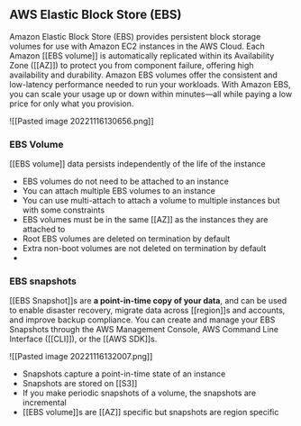 ## AWS Elastic Block Store (EBS)

Amazon Elastic Block Store (EBS) provides persistent block storage volumes for use with Amazon EC2 instances in the AWS Cloud. Each Amazon [[EBS volume]] is automatically replicated within its Availability Zone ([[AZ]]) to protect you from component failure, offering high availability and durability. Amazon EBS volumes offer the consistent and low-latency performance needed to run your workloads. With Amazon EBS, you can scale your usage up or down within minutes—all while paying a low price for only what you provision.

![[Pasted image 20221116130656.png]]

### EBS Volume

[[EBS volume]] data persists independently of the life of the instance
-   EBS volumes do not need to be attached to an instance
-   You can attach multiple EBS volumes to an instance
-   You can use multi-attach to attach a volume to multiple instances but with some constraints
-   EBS volumes must be in the same [[AZ]] as the instances they are attached to
-   Root EBS volumes are deleted on termination by default
-   Extra non-boot volumes are not deleted on termination by default
- 
### EBS snapshots

[[EBS Snapshot]]s are **a point-in-time copy of your data**, and can be used to enable disaster recovery, migrate data across [[region]]s and accounts, and improve backup compliance. You can create and manage your EBS Snapshots through the AWS Management Console, AWS Command Line Interface ([[CLI]]), or the [[AWS SDK]]s.

![[Pasted image 20221116132007.png]]

-   Snapshots capture a point-in-time state of an instance
-   Snapshots are stored on [[S3]]
-   If you make periodic snapshots of a volume, the snapshots are incremental
-   [[EBS volume]]s are [[AZ]] specific but snapshots are region specific